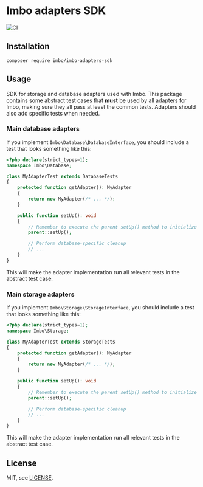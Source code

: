 # Imbo adapters SDK

[![CI](https://github.com/imbo/imbo-adapters-sdk/workflows/CI/badge.svg)](https://github.com/imbo/imbo-adapters-sdk/actions?query=workflow%3ACI)

## Installation

    composer require imbo/imbo-adapters-sdk

## Usage

SDK for storage and database adapters used with Imbo. This package contains some abstract test cases that **must** be used by all adapters for Imbo, making sure they all pass at least the common tests. Adapters should also add specific tests when needed.

### Main database adapters

If you implement `Imbo\Database\DatabaseInterface`, you should include a test that looks something like this:

```php
<?php declare(strict_types=1);
namespace Imbo\Database;

class MyAdapterTest extends DatabaseTests
{
    protected function getAdapter(): MyAdapter
    {
        return new MyAdapter(/* ... */);
    }

    public function setUp(): void
    {
        // Remember to execute the parent setUp() method to initialize the adapter
        parent::setUp();

        // Perform database-specific cleanup
        // ...
    }
}
```

This will make the adapter implementation run all relevant tests in the abstract test case.

### Main storage adapters

If you implement `Imbo\Storage\StorageInterface`, you should include a test that looks something like this:

```php
<?php declare(strict_types=1);
namespace Imbo\Storage;

class MyAdapterTest extends StorageTests
{
    protected function getAdapter(): MyAdapter
    {
        return new MyAdapter(/* ... */);
    }

    public function setUp(): void
    {
        // Remember to execute the parent setUp() method to initialize the adapter
        parent::setUp();

        // Perform database-specific cleanup
        // ...
    }
}
```

This will make the adapter implementation run all relevant tests in the abstract test case.

## License

MIT, see [LICENSE](LICENSE).

